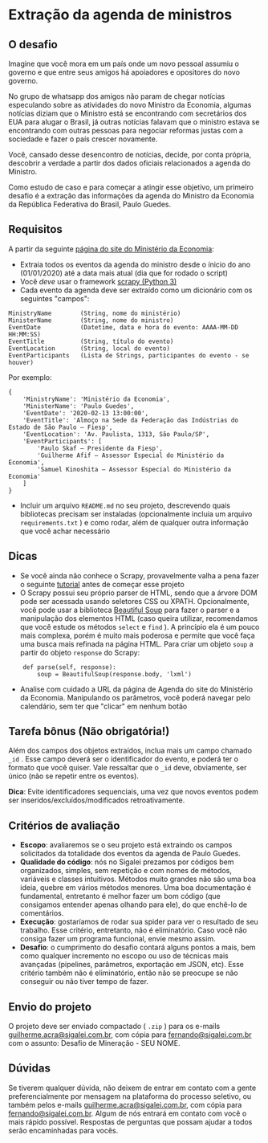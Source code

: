 # Extração da agenda de ministros

## O desafio

Imagine que você mora em um país onde um novo pessoal assumiu o governo e que entre seus amigos há apoiadores e opositores do novo governo.

No grupo de whatsapp dos amigos não param de chegar notícias especulando sobre as atividades do  novo Ministro da Economia, algumas notícias diziam que o Ministro está se encontrando com secretários dos EUA para alugar o Brasil, já outras notícias falavam que o ministro estava se encontrando com outras pessoas para negociar reformas justas com a sociedade e fazer o país crescer novamente.

Você, cansado desse desencontro de notícias, decide, por conta própria, descobrir a verdade a partir dos dados oficiais relacionados a agenda do Ministro.

Como estudo de caso e para começar a atingir esse objetivo, um primeiro desafio é a extração das informações da agenda do Ministro da Economia da República Federativa do Brasil, Paulo Guedes.

## Requisitos

A partir da seguinte [página do site do Ministério da Economia](http://www.economia.gov.br/agendas/gabinete-do-ministro/ministro-da-economia/paulo-guedes):

* Extraia todos os eventos da agenda do ministro desde o ínicio do ano (01/01/2020) até a data mais atual (dia que for rodado o script)
* Você *deve* usar o framework [scrapy (Python 3)](https://docs.scrapy.org/en/latest/index.html)
* Cada evento da agenda deve ser extraído como um dicionário com os seguintes "campos":

``` 
MinistryName        (String, nome do ministério)
MinisterName        (String, nome do ministro)
EventDate           (Datetime, data e hora do evento: AAAA-MM-DD HH:MM:SS)
EventTitle          (String, título do evento)
EventLocation       (String, local do evento)
EventParticipants   (Lista de Strings, participantes do evento - se houver)
```

Por exemplo:

``` 
{
    'MinistryName': 'Ministério da Economia',
    'MinisterName': 'Paulo Guedes',
    'EventDate': '2020-02-13 13:00:00',
    'EventTitle': 'Almoço na Sede da Federação das Indústrias do Estado de São Paulo – Fiesp',
    'EventLocation': 'Av. Paulista, 1313, São Paulo/SP',
    'EventParticipants': [
        'Paulo Skaf – Presidente da Fiesp',
        'Guilherme Afif – Assessor Especial do Ministério da Economia',
        'Samuel Kinoshita – Assessor Especial do Ministério da Economia'
    ]
}
```

* Incluir um arquivo `README.md` no seu projeto, descrevendo quais bibliotecas precisam ser instaladas (opcionalmente incluia um arquivo `requirements.txt` ) e como rodar, além de qualquer outra informação que você achar necessário

## Dicas

* Se você ainda não conhece o Scrapy, provavelmente valha a pena fazer o seguinte [tutorial](https://docs.scrapy.org/en/latest/intro/tutorial.html) antes de começar esse projeto
* O Scrapy possui seu próprio parser de HTML, sendo que a árvore DOM pode ser acessada usando seletores CSS ou XPATH. Opcionalmente, você pode usar a biblioteca [Beautiful Soup](https://www.crummy.com/software/BeautifulSoup/bs4/doc/) para fazer o parser e a manipulação dos elementos HTML (caso queira utilizar, recomendamos que você estude os métodos `select` e `find` ). A princípio ela é um pouco mais complexa, porém é muito mais poderosa e permite que você faça uma busca mais refinada na página HTML. Para criar um objeto `soup` a partir do objeto `response` do Scrapy:
``` 
    def parse(self, response):
        soup = BeautifulSoup(response.body, 'lxml')
```
* Analise com cuidado a URL da página de Agenda do site do Ministério da Economia. Manipulando os parâmetros, você poderá navegar pelo calendário, sem ter que "clicar" em nenhum botão

## Tarefa bônus (Não obrigatória!)

Além dos campos dos objetos extraídos, inclua mais um campo chamado `_id` . Esse campo deverá ser o identificador do evento, e poderá ter o formato que você quiser. Vale ressaltar que o `_id` deve, obviamente, ser único (não se repetir entre os eventos).

**Dica**: Evite identificadores sequenciais, uma vez que novos eventos podem ser inseridos/excluídos/modificados retroativamente.

## Critérios de avaliação
* **Escopo**: avaliaremos se o seu projeto está extraindo os campos solicitados da totalidade dos eventos da agenda de Paulo Guedes.
* **Qualidade do código**: nós no Sigalei prezamos por códigos bem organizados, simples, sem repetição e com nomes de métodos, variáveis e classes intuitivos. Métodos muito grandes não são uma boa ideia, quebre em vários métodos menores. Uma boa documentação é fundamental, entretanto é melhor fazer um bom código (que consigamos entender apenas olhando para ele), do que enchê-lo de comentários.
* **Execução**: gostaríamos de rodar sua spider para ver o resultado de seu trabalho. Esse critério, entretanto, não é eliminatório. Caso você não consiga fazer um programa funcional, envie mesmo assim.
* **Desafio**: o cumprimento do desafio contará alguns pontos a mais, bem como qualquer incremento no escopo ou uso de técnicas mais avançadas (pipelines, parâmetros, exportação em JSON, etc). Esse critério também não é eliminatório, então não se preocupe se não conseguir ou não tiver tempo de fazer.

## Envio do projeto

O projeto deve ser enviado compactado ( `.zip` ) para os e-mails guilherme.acra@sigalei.com.br, com cópia para fernando@sigalei.com.br com o assunto: Desafio de Mineração - SEU NOME.

## Dúvidas

Se tiverem qualquer dúvida, não deixem de entrar em contato com a gente preferencialmente por mensagem na plataforma do processo seletivo, ou também pelos e-mails guilherme.acra@sigalei.com.br, com cópia para fernando@sigalei.com.br. Algum de nós entrará em contato com você o mais rápido possível. Respostas de perguntas que possam ajudar a todos serão encaminhadas para vocês.

